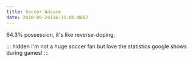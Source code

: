 ```yaml
---
title: Soccer Advice
date: 2018-06-24T16:11:00.000Z
---
```


64.3% possession, it's like reverse-doping.

::: hidden
I'm not a huge soccer fan but love the statistics google shows during games!
:::